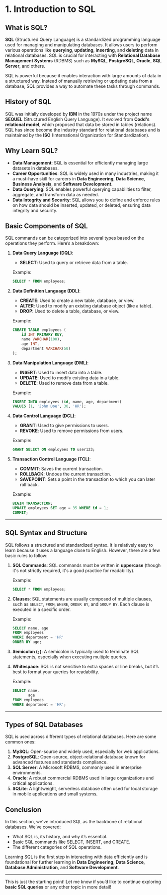 

# **1. Introduction to SQL**

## **What is SQL?**

**SQL** (Structured Query Language) is a standardized programming language used for managing and manipulating databases. It allows users to perform various operations like **querying**, **updating**, **inserting**, and **deleting** data in relational databases. SQL is crucial for interacting with **Relational Database Management Systems** (RDBMS) such as **MySQL**, **PostgreSQL**, **Oracle**, **SQL Server**, and others.

SQL is powerful because it enables interaction with large amounts of data in a structured way. Instead of manually retrieving or updating data from a database, SQL provides a way to automate these tasks through commands.

## **History of SQL**

SQL was initially developed by **IBM** in the 1970s under the project name **SEQUEL** (Structured English Query Language). It evolved from **Codd's relational model**, which proposed that data be stored in tables (relations). SQL has since become the industry standard for relational databases and is maintained by the **ISO** (International Organization for Standardization).

## **Why Learn SQL?**

* **Data Management**: SQL is essential for efficiently managing large datasets in databases.
* **Career Opportunities**: SQL is widely used in many industries, making it a must-have skill for careers in **Data Engineering**, **Data Science**, **Business Analysis**, and **Software Development**.
* **Data Querying**: SQL enables powerful querying capabilities to filter, aggregate, and transform data as needed.
* **Data Integrity and Security**: SQL allows you to define and enforce rules on how data should be inserted, updated, or deleted, ensuring data integrity and security.

## **Basic Components of SQL**

SQL commands can be categorized into several types based on the operations they perform. Here’s a breakdown:

1. **Data Query Language (DQL)**:

   * **SELECT**: Used to query or retrieve data from a table.

   Example:

   ```sql
   SELECT * FROM employees;
   ```

2. **Data Definition Language (DDL)**:

   * **CREATE**: Used to create a new table, database, or view.
   * **ALTER**: Used to modify an existing database object (like a table).
   * **DROP**: Used to delete a table, database, or view.

   Example:

   ```sql
   CREATE TABLE employees (
       id INT PRIMARY KEY,
       name VARCHAR(100),
       age INT,
       department VARCHAR(50)
   );
   ```

3. **Data Manipulation Language (DML)**:

   * **INSERT**: Used to insert data into a table.
   * **UPDATE**: Used to modify existing data in a table.
   * **DELETE**: Used to remove data from a table.

   Example:

   ```sql
   INSERT INTO employees (id, name, age, department)
   VALUES (1, 'John Doe', 30, 'HR');
   ```

4. **Data Control Language (DCL)**:

   * **GRANT**: Used to give permissions to users.
   * **REVOKE**: Used to remove permissions from users.

   Example:

   ```sql
   GRANT SELECT ON employees TO user123;
   ```

5. **Transaction Control Language (TCL)**:

   * **COMMIT**: Saves the current transaction.
   * **ROLLBACK**: Undoes the current transaction.
   * **SAVEPOINT**: Sets a point in the transaction to which you can later roll back.

   Example:

   ```sql
   BEGIN TRANSACTION;
   UPDATE employees SET age = 35 WHERE id = 1;
   COMMIT;
   ```

---

## **SQL Syntax and Structure**

SQL follows a structured and standardized syntax. It is relatively easy to learn because it uses a language close to English. However, there are a few basic rules to follow:

1. **SQL Commands**: SQL commands must be written in **uppercase** (though it's not strictly required, it's a good practice for readability).

   Example:

   ```sql
   SELECT * FROM employees;
   ```

2. **Clauses**: SQL statements are usually composed of multiple clauses, such as `SELECT`, `FROM`, `WHERE`, `ORDER BY`, and `GROUP BY`. Each clause is executed in a specific order.

   Example:

   ```sql
   SELECT name, age
   FROM employees
   WHERE department = 'HR'
   ORDER BY age;
   ```

3. **Semicolon (`;`)**: A semicolon is typically used to terminate SQL statements, especially when executing multiple queries.

4. **Whitespace**: SQL is not sensitive to extra spaces or line breaks, but it’s best to format your queries for readability.

   Example:

   ```sql
   SELECT name,
          age
   FROM employees
   WHERE department = 'HR';
   ```

---

## **Types of SQL Databases**

SQL is used across different types of relational databases. Here are some common ones:

1. **MySQL**: Open-source and widely used, especially for web applications.
2. **PostgreSQL**: Open-source, object-relational database known for advanced features and standards compliance.
3. **SQL Server**: A Microsoft RDBMS, commonly used in enterprise environments.
4. **Oracle**: A robust commercial RDBMS used in large organizations and critical applications.
5. **SQLite**: A lightweight, serverless database often used for local storage in mobile applications and small systems.

## **Conclusion**

In this section, we've introduced SQL as the backbone of relational databases. We’ve covered:

* What SQL is, its history, and why it’s essential.
* Basic SQL commands like SELECT, INSERT, and CREATE.
* The different categories of SQL operations.

Learning SQL is the first step in interacting with data efficiently and is foundational for further learning in **Data Engineering**, **Data Science**, **Database Administration**, and **Software Development**.

---

This is just the starting point! Let me know if you’d like to continue exploring **basic SQL queries** or any other topic in more detail!
